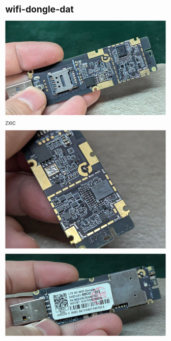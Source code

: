 
# wifi-dongle-dat


![](2025-09-30-21-30-18.png)

ZXIC 

![](2025-09-30-21-30-35.png)

![](2025-09-30-21-30-57.png)